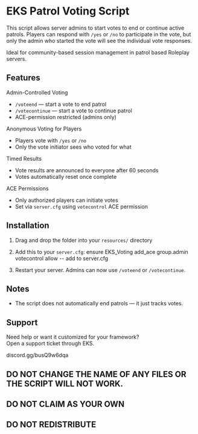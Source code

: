 # EKS Patrol Voting Script

This script allows server admins to start votes to end or continue active patrols. Players can respond with `/yes` or `/no` to participate in the vote, but only the admin who started the vote will see the individual vote responses.

Ideal for community-based session management in patrol based Roleplay servers.

## Features

Admin-Controlled Voting  
- `/voteend` — start a vote to end patrol  
- `/votecontinue` — start a vote to continue patrol  
- ACE-permission restricted (admins only)

Anonymous Voting for Players  
- Players vote with `/yes` or `/no`  
- Only the vote initiator sees who voted for what

Timed Results  
- Vote results are announced to everyone after 60 seconds  
- Votes automatically reset once complete

ACE Permissions  
- Only authorized players can initiate votes  
- Set via `server.cfg` using `votecontrol` ACE permission

## Installation

1. Drag and drop the folder into your `resources/` directory  

2. Add this to your `server.cfg`:
ensure EKS_Voting
add_ace group.admin votecontrol allow -- add to server.cfg

3. Restart your server. Admins can now use `/voteend` or `/votecontinue`.

## Notes

- The script does not automatically end patrols — it just tracks votes.
## Support

Need help or want it customized for your framework?  
Open a support ticket through EKS.

discord.gg/busQ9w6dqa

## DO NOT CHANGE THE NAME OF ANY FILES OR THE SCRIPT WILL NOT WORK.

## DO NOT CLAIM AS YOUR OWN

## DO NOT REDISTRIBUTE

